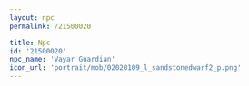 ```yaml
---
layout: npc
permalink: /21500020

title: Npc
id: '21500020'
npc_name: 'Vayar Guardian'
icon_url: 'portrait/mob/02020109_l_sandstonedwarf2_p.png'
---
```

